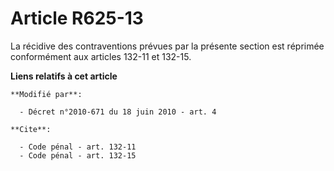 # Article R625-13

La récidive des contraventions prévues par la présente section est réprimée conformément aux articles 132-11 et 132-15.

**Liens relatifs à cet article**

	**Modifié par**:

	  - Décret n°2010-671 du 18 juin 2010 - art. 4

	**Cite**:

	  - Code pénal - art. 132-11
	  - Code pénal - art. 132-15
